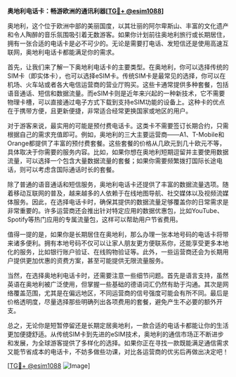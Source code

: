 **奥地利电话卡：畅游欧洲的通讯利器[[TG💪+ @esim1088](https://t.me/s/esim1088)]**

奥地利，这个位于欧洲中部的美丽国度，以其壮丽的阿尔卑斯山、丰富的文化遗产和令人陶醉的音乐氛围吸引着无数游客。如果你计划前往奥地利旅行或长期居住，拥有一张合适的电话卡是必不可少的。无论是需要打电话、发短信还是使用高速互联网，奥地利电话卡都能满足你的需求。

首先，让我们来了解一下奥地利电话卡的主要类型。在奥地利，你可以选择传统的SIM卡（即实体卡），也可以选择eSIM卡。传统SIM卡是最常见的选择，你可以在机场、火车站或者各大电信运营商的营业厅购买。这些卡通常提供多种套餐，包括语音通话、短信和数据流量。而eSIM卡则是近年来兴起的一种新技术，它不需要物理卡槽，可以直接通过电子方式下载到支持eSIM功能的设备上。这种卡的优点在于携带方便，且更新便捷，非常适合经常更换国家或地区的用户。

对于游客来说，最实用的可能是预付费电话卡。这类卡不需要签订长期合约，只需根据自己的需求充值即可。例如，奥地利的三大主要运营商——A1、T-Mobile和Orange都提供了丰富的预付费套餐。这些套餐的价格从几欧元到几十欧元不等，具体取决于你需要的服务内容。比如，如果你想在奥地利短期逗留并主要使用数据流量，可以选择一个包含大量数据流量的套餐；如果你需要频繁拨打国际长途电话，则可以考虑含国际通话时长的套餐。

除了普通的语音通话和短信服务，奥地利电话卡还提供了丰富的数据流量选项。随着移动互联网的普及，越来越多的人依赖于在线地图导航、社交媒体以及视频流媒体服务。因此，在选择电话卡时，确保其提供的数据流量足够覆盖你的日常需求是非常重要的。许多运营商还会推出针对特定应用的数据优惠包，比如YouTube、Spotify等热门应用的专属流量包，这样可以帮助用户节省费用。

值得一提的是，如果你是长期居住在奥地利，那么办理一张本地号码的电话卡将带来诸多便利。拥有本地号码不仅可以让家人朋友更方便联系你，还能享受更多本地化的服务，比如银行账户验证、在线购物验证等。此外，一些运营商还会为长期用户提供更加优惠的资费方案，甚至可能提供无限流量服务。

当然，在选择奥地利电话卡时，还需要注意一些细节问题。首先是语言支持，虽然英语在奥地利被广泛使用，但掌握一些基础的德语词汇仍然有助于沟通。其次是网络覆盖范围，尤其是在偏远地区，不同运营商的信号强度可能会有所不同。最后是价格透明度，尽量选择那些明确列出各项费用的套餐，避免产生不必要的额外开支。

总之，无论你是短暂停留还是长期定居奥地利，一款合适的电话卡都能让你的生活更加便捷舒适。从传统SIM卡到先进的eSIM技术，奥地利的通信市场正不断进步和发展，为全球游客提供了多样化的选择。如果你正在寻找一款既能满足通信需求又能节省成本的电话卡，不妨多做些功课，对比各运营商的优劣后再做出决定吧！

[[TG💪+ @esim1088](https://t.me/s/esim1088) ![Image](https://i.postimg.cc/4NQfJmqS/Snipaste-2025-05-13-00-14-12.png)]